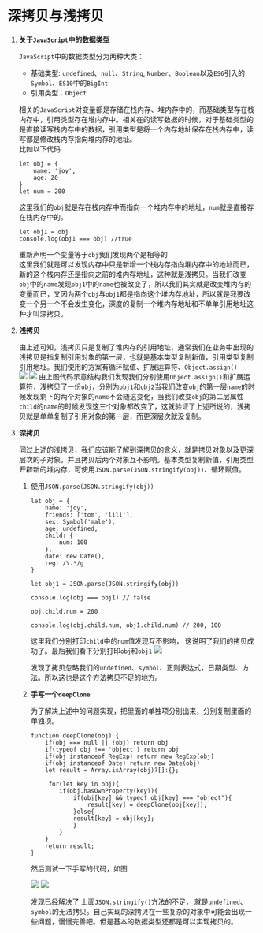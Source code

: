 # 深拷贝与浅拷贝

1. <strong>关于`JavaScript`中的数据类型</strong>

    `JavaScript`中的数据类型分为两种大类：
    * 基础类型: `undefined`、`null`、`String`, `Number`、`Boolean`以及`ES6`引入的`Symbol`、`ES10`中的`BigInt`
    * 引用类型：`Object`

    相关的`JavaScript`对变量都是存储在栈内存、堆内存中的，而基础类型存在栈内存中，引用类型存在堆内存中。相关在的读写数据的时候，对于基础类型的是直接读写栈内存中的数据，引用类型是将一个内存地址保存在栈内存中，读写都是修改栈内存指向堆内存的地址。<br>
    比如以下代码
    ```
    let obj = {
        name: 'joy',
        age: 20
    }
    let num = 200
    ```
    这里我们的`obj`就是存在栈内存中而指向一个堆内存中的地址，`num`就是直接存在栈内存中的。

    ```
    let obj1 = obj
    console.log(obj1 === obj) //true
    ```
    重新声明一个变量等于`obj`我们发现两个是相等的 <br>
    这里我们就是可以发现内存中只是新增一个栈内存指向堆内存中的地址而已，新的这个栈内存还是指向之前的堆内存地址，这种就是浅拷贝。当我们改变`obj`中的`name`发现`obj1`中的`name`也被改变了，所以我们其实就是改变堆内存的变量而已，又因为两个`obj`与`obj1`都是指向这个堆内存地址，所以就是我要改变一个另一个不会发生变化，深度的复制一个堆内存地址和不单单引用地址这种才叫深拷贝。

2. <strong>浅拷贝</strong>

    由上述可知，浅拷贝只是复制了堆内存的引用地址，通常我们在业务中出现的浅拷贝是指复制引用对象的第一层，也就是基本类型复制新值，引用类型复制引用地址。我们使用的方案有循环赋值、扩展运算符、`Object.assign()`<br>
    <img src ="https://raw.githubusercontent.com/jetBn/blog/master/assets/md_images/ndeep.png"/>
    <img src ="https://raw.githubusercontent.com/jetBn/blog/master/assets/md_images/ndeep1.png"/>
    由上图代码示意结构我们发现我们分别使用`Object.assign()`和扩展运算符，浅拷贝了一份`obj`，分别为`obj1`和`obj2`当我们改变`obj`的第一层`name`的时候发现剩下的两个对象的`name`不会随这变化，当我们改变`obj`的第二层属性`child`的`name`的时候发现这三个对象都改变了，这就验证了上述所说的，浅拷贝就是单单复制了引用对象的第一层，而更深层次就没复制。


3. <strong>深拷贝</strong>

    同过上述的浅拷贝，我们应该能了解到深拷贝的含义，就是拷贝对象以及更深层次的子对象，并且拷贝后两个对象互不影响。基本类型复制新值，引用类型开辟新的堆内存，可使用`JSON.parse(JSON.stringify(obj))`、循环赋值。
    1. 使用`JSON.parse(JSON.stringify(obj))`
        ```
        let obj = {
            name: 'joy',
            friends: ['tom', 'lili'],
            sex: Symbol('male'),
            age: undefined,
            child: {
                num: 100
            },
            date: new Date(),
            reg: /\.*/g
        }

        let obj1 = JSON.parse(JSON.stringify(obj))

        console.log(obj === obj1) // false

        obj.child.num = 200

        console.log(obj.child.num, obj1.child.num) // 200, 100
        ```
        这里我们分别打印`child`中的`num`值发现互不影响， 这说明了我们的拷贝成功了。最后我们看下分别打印`obj`和`obj1`
            <img src ="https://raw.githubusercontent.com/jetBn/blog/master/assets/md_images/ndeep2.png"/>

        发现了拷贝忽略我们的`undefined`、`symbol`、正则表达式，日期类型、方法。所以这也是这个方法拷贝不足的地方。
    2. <strong> 手写一个`deepClone`</strong>

        为了解决上述中的问题实现，把里面的单独项分别出来，分别复制里面的单独项。

        ```
        function deepClone(obj) {
            if(obj === null || !obj) return obj
            if(typeof obj !== 'object') return obj
            if(obj instanceof RegExp) return new RegExp(obj)
            if(obj instanceof Date) return new Date(obj)
            let result = Array.isArray(obj)?[]:{};

             for(let key in obj){
                if(obj.hasOwnProperty(key)){
                    if(obj[key] && typeof obj[key] === "object"){
                        result[key] = deepClone(obj[key]);
                    }else{
                    result[key] = obj[key];
                    }
                }
            }
            return result;
        }

        ```

        然后测试一下手写的代码，如图
        
        <img src ="https://raw.githubusercontent.com/jetBn/blog/master/assets/md_images/ndeep3.png"/>
        <img src ="https://raw.githubusercontent.com/jetBn/blog/master/assets/md_images/ndeep4.png"/>

        发现已经解决了 上面`JSON.stringify()`方法的不足， 就是`undefined`、`symbol`的无法拷贝。自己实现的深拷贝在一些复杂的对象中可能会出现一些问题，慢慢完善吧。但是基本的数据类型还都是可以实现拷贝的。

    
        

